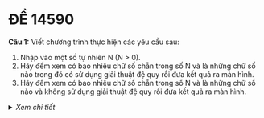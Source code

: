 # ĐỀ 14590

**Câu 1:** Viết chương trình thực hiện các yêu cầu sau:
  1. Nhập vào một số tự nhiên N (N > 0).
  2. Hãy đếm xem có bao nhiêu chữ số chẵn trong số N và là những chữ số nào trong đó có sử dụng giải thuật đệ quy rồi đưa kết quả ra màn hình.
  3. Hãy đếm xem có bao nhiêu chữ số chẵn trong số N và là những chữ số nào và không sử dụng giải thuật đệ quy rồi đưa kết quả ra màn hình.

<details>
  <summary><i>Xem chi tiết</i></summary>
  <br>
  
  **Code:**

  ```c++
  #include<bits/stdc++.h>
  using namespace std;

  int a[100];
  int dem = 0;

  // dung de quy
  int dem_chu_so_chan(int n) {
    if(n <= 0) {
      return 0;
    }
    if(n < 10) {
      if(n % 2 == 0) {
        a[dem++] = n;
        return 1;
      }
      else {
        return 0;
      }
    }

    int x;
    if((n % 10) % 2 == 0) {
      a[dem++] = n % 10;
      x = 1;
    }
    else {
      x = 0;
    }

    return x + dem_chu_so_chan(n / 10);
  }

  // khong dung de quy
  void hien_thi_chu_so_chan(int n) {
    int count = 0;
    int kq[100];

    while(n > 0) {
      int r = n % 10;
      if(r % 2 == 0) {
        kq[count++] = r;
      }
      n /= 10;
    }

    cout << "So chu so chan trong n la: " << count << endl;
    if(count > 0) {
      cout << "Cac chu so do la: ";
      for(int i = 0; i < count; i++) {
        cout << kq[i] << " ";
      }
      cout << endl;
    }
  }

  int main() {
    int n;
    cout << "Nhap n = ";
    cin >> n;

    cout << "So chu so chan trong n la: " << dem_chu_so_chan(n) << endl;
    if(dem > 0) {
      cout << "Cac chu so do la: ";
      for(int i = 0; i < dem; i++) {
        cout << a[i] << " ";
      }
      cout << endl;
    }

    hien_thi_chu_so_chan(n);

    return 0;
  }
  ```

  **Kết quả chạy:**
  
  ![image](https://user-images.githubusercontent.com/65481655/209475202-81210231-474b-4aae-8f92-7da72074e318.png)

</details>
  
